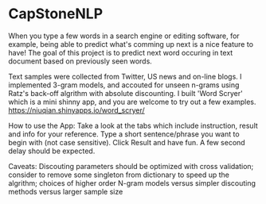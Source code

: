 # CapStoneNLP
When you type a few words in a search engine or editing software, for example, being able to predict what's comming up next is a nice feature to have! The goal of this project is to predict next word occuring in text document based on previously seen words. 

Text samples were collected from Twitter, US news and on-line blogs. I implemented 3-gram models, and accouted for unseen n-grams using Ratz's back-off algrithm with absolute discounting. I built 'Word Scryer' which is a mini shinny app, and you are welcome to try out a few examples.
https://niuqian.shinyapps.io/word_scryer/

How to use the App:
Take a look at the tabs which include instruction, result and info for your reference.
Type a short sentence/phrase you want to begin with (not case sensitive).
Click Result and have fun.
A few second delay should be expected.

Caveats:
Discouting parameters should be optimized with cross validation;
consider to remove some singleton from dictionary to speed up the algrithm;
choices of higher order N-gram models versus simpler discouting methods versus larger sample size


